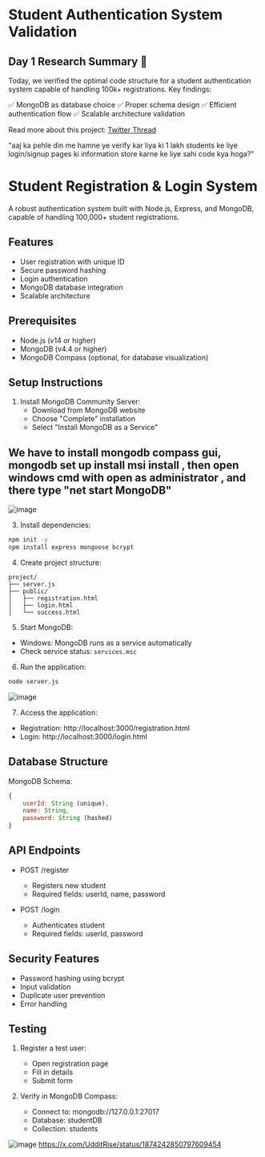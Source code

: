 # Student Authentication System Validation

## Day 1 Research Summary 🎯

Today, we verified the optimal code structure for a student authentication system capable of handling 100k+ registrations. Key findings:

✅ MongoDB as database choice
✅ Proper schema design
✅ Efficient authentication flow
✅ Scalable architecture validation

Read more about this project: [Twitter Thread](https://x.com/UdditRise/status/1874242850797609454)

"aaj ka pehle din me hamne ye verify kar liya ki 1 lakh students ke liye login/signup pages ki information store karne ke liye sahi code kya hoga?"


# Student Registration & Login System

A robust authentication system built with Node.js, Express, and MongoDB, capable of handling 100,000+ student registrations.

## Features

- User registration with unique ID
- Secure password hashing
- Login authentication
- MongoDB database integration
- Scalable architecture

## Prerequisites

- Node.js (v14 or higher)
- MongoDB (v4.4 or higher)
- MongoDB Compass (optional, for database visualization)

## Setup Instructions

1. Install MongoDB Community Server:
   - Download from MongoDB website
   - Choose "Complete" installation
   - Select "Install MongoDB as a Service"

## We have to install mongodb compass gui, mongodb set up install msi install , then open windows cmd with open as administrator , and there type "net start MongoDB"
![image](https://github.com/user-attachments/assets/298aec9b-6bd2-4330-994d-5e31392eb641)


3. Install dependencies:
```bash
npm init -y 
npm install express mongoose bcrypt
```

4. Create project structure:
```
project/
├── server.js
├── public/
│   ├── registration.html
│   ├── login.html
│   └── success.html
```

5. Start MongoDB:
- Windows: MongoDB runs as a service automatically
- Check service status: `services.msc`

6. Run the application:
```bash
node server.js
```
![image](https://github.com/user-attachments/assets/a62917a7-2e69-49a6-8bc7-c47abc5b1e1d)


7. Access the application:
- Registration: http://localhost:3000/registration.html
- Login: http://localhost:3000/login.html

## Database Structure

MongoDB Schema:
```javascript
{
    userId: String (unique),
    name: String,
    password: String (hashed)
}
```

## API Endpoints

- POST /register
  - Registers new student
  - Required fields: userId, name, password

- POST /login
  - Authenticates student
  - Required fields: userId, password

## Security Features

- Password hashing using bcrypt
- Input validation
- Duplicate user prevention
- Error handling

## Testing

1. Register a test user:
   - Open registration page
   - Fill in details
   - Submit form

2. Verify in MongoDB Compass:
   - Connect to: mongodb://127.0.0.1:27017
   - Database: studentDB
   - Collection: students

![image](https://github.com/user-attachments/assets/b3a22093-2ee2-446d-a8e6-9a4cb2dc71ce)
https://x.com/UdditRise/status/1874242850797609454
